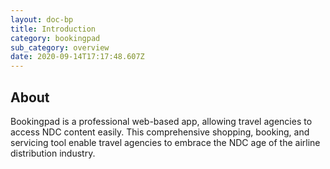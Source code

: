 ```yaml
---
layout: doc-bp
title: Introduction
category: bookingpad
sub_category: overview
date: 2020-09-14T17:17:48.607Z
---
```

## About

Bookingpad is a professional web-based app, allowing travel agencies to access NDC content easily. This comprehensive shopping, booking, and servicing tool enable travel agencies to embrace the NDC age of the airline distribution industry.